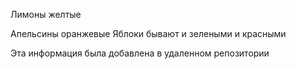 
Лимоны желтые 

Апельсины оранжевые 
Яблоки бывают и зелеными и красными 

Эта информация была добавлена в удаленном репозитории


